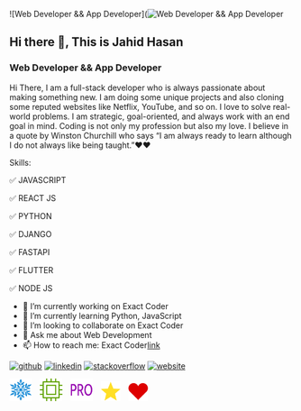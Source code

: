 ![Web Developer && App Developer](![Web Developer && App Developer](https://media.licdn.com/dms/image/v2/D5635AQGaFjHeBbb2Cw/profile-framedphoto-shrink_400_400/profile-framedphoto-shrink_400_400/0/1720037600222?e=1735675200&v=beta&t=kXilX9hceIELm9fuRbae7_ocV6mAABxibQgcnc00XAg)

## Hi there 👋, This is Jahid Hasan
### Web Developer && App Developer


Hi There, I am a full-stack developer who is always passionate about making something new. I am doing some unique projects and also cloning some reputed websites like Netflix, YouTube, and so on. I love to solve real-world problems. I am strategic, goal-oriented, and always work with an end goal in mind. Coding is not only my profession but also my love. I believe in a quote by Winston Churchill who says “I am always ready to learn although I do not always like being taught.”❤❤

Skills: 

  ✅ JAVASCRIPT 

  ✅ REACT JS 

  ✅ PYTHON

  ✅ DJANGO

  ✅ FASTAPI

  ✅ FLUTTER 

  ✅ NODE JS 




- 🔭 I’m currently working on Exact Coder 
- 🌱 I’m currently learning Python, JavaScript
- 👯 I’m looking to collaborate on Exact Coder 
- 💬 Ask me about Web Development 
- 📫 How to reach me: Exact Coder[link](https://exactcoder.com) 


[<img src='https://cdn.jsdelivr.net/npm/simple-icons@3.0.1/icons/github.svg' alt='github' height='40'>](https://github.com/exact-coder)  [<img src='https://cdn.jsdelivr.net/npm/simple-icons@3.0.1/icons/linkedin.svg' alt='linkedin' height='40'>](https://www.linkedin.com/in/https://www.linkedin.com/in/jahid-hasan-2327b11aa//)  [<img src='https://cdn.jsdelivr.net/npm/simple-icons@3.0.1/icons/stackoverflow.svg' alt='stackoverflow' height='40'>](https://stackoverflow.com/users/19751443/programming-bees)  [<img src='https://cdn.jsdelivr.net/npm/simple-icons@3.0.1/icons/icloud.svg' alt='website' height='40'>](https://codeforces.com/profile/Jahid_hasan_Akash)  

<a href='https://archiveprogram.github.com/'><img src='https://raw.githubusercontent.com/acervenky/animated-github-badges/master/assets/acbadge.gif' width='40' height='40'></a> <a href='https://docs.github.com/en/developers'><img src='https://raw.githubusercontent.com/acervenky/animated-github-badges/master/assets/devbadge.gif' width='40' height='40'></a> <a href='https://github.com/pricing'><img src='https://raw.githubusercontent.com/acervenky/animated-github-badges/master/assets/pro.gif' width='40' height='40'></a> <a href='https://stars.github.com/'><img src='https://raw.githubusercontent.com/acervenky/animated-github-badges/master/assets/starbadge.gif' width='35' height='35'></a> <a href='https://docs.github.com/en/github/supporting-the-open-source-community-with-github-sponsors'><img src='https://raw.githubusercontent.com/acervenky/animated-github-badges/master/assets/sponsorbadge.gif' width='35' height='35'></a> 

